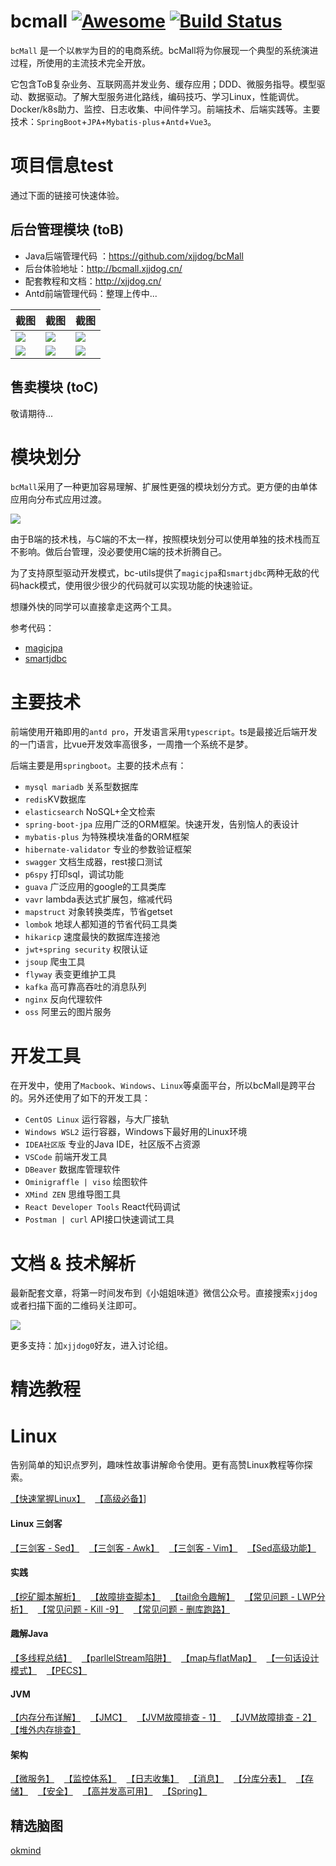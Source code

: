 # bcmall [![Awesome](https://awesome.re/badge.svg)](http://xjjdog.cn) [![Build Status](https://travis-ci.com/xjjdog/bcmall.svg?branch=master)](https://travis-ci.com/xjjdog/bcmall)

`bcMall` 是一个以`教学`为目的的电商系统。bcMall将为你展现一个典型的系统演进过程，所使用的主流技术完全开放。

它包含ToB复杂业务、互联网高并发业务、缓存应用；DDD、微服务指导。模型驱动、数据驱动。了解大型服务进化路线，编码技巧、学习Linux，性能调优。Docker/k8s助力、监控、日志收集、中间件学习。前端技术、后端实践等。主要技术：`SpringBoot`+`JPA`+`Mybatis-plus`+`Antd`+`Vue3`。


# 项目信息test

通过下面的链接可快速体验。

## 后台管理模块 (toB)

- Java后端管理代码 ：https://github.com/xjjdog/bcMall
- 后台体验地址：http://bcmall.xjjdog.cn/
- 配套教程和文档：http://xjjdog.cn/ 
- Antd前端管理代码：整理上传中...


| 截图 | 截图 | 截图 |
| ----- | ----- |----- |
| <img src='http://s0-img.xjjdog.cn/github/1.png' /> | <img src='http://s0-img.xjjdog.cn/github/2.png' /> |<img src='http://s0-img.xjjdog.cn/github/3.png' /> |
| <img src='http://s0-img.xjjdog.cn/github/4.png' /> | <img src='http://s0-img.xjjdog.cn/github/5.png' /> |<img src='http://s0-img.xjjdog.cn/github/6.png' /> |


## 售卖模块 (toC) 

敬请期待...

# 模块划分

`bcMall`采用了一种更加容易理解、扩展性更强的模块划分方式。更方便的由单体应用向分布式应用过渡。

<img src='http://s0-img.xjjdog.cn/github/bcmall-xmind.png' />

由于B端的技术栈，与C端的不太一样，按照模块划分可以使用单独的技术栈而互不影响。做后台管理，没必要使用C端的技术折腾自己。

为了支持原型驱动开发模式，bc-utils提供了`magicjpa`和`smartjdbc`两种无敌的代码hack模式，使用很少很少的代码就可以实现功能的快速验证。

想赚外快的同学可以直接拿走这两个工具。

参考代码：

- [magicjpa](https://github.com/xjjdog/bcMall/tree/master/bc-utils/src/main/java/cn/xjjdog/bcmall/utils/quickdev/magicjpa)
- [smartjdbc](https://github.com/xjjdog/bcMall/tree/master/bc-utils/src/main/java/cn/xjjdog/bcmall/utils/quickdev/smartjdbc)

# 主要技术

前端使用开箱即用的`antd pro`，开发语言采用`typescript`。ts是最接近后端开发的一门语言，比vue开发效率高很多，一周撸一个系统不是梦。

后端主要是用`springboot`。主要的技术点有：

- `mysql mariadb`  关系型数据库
- `redis`KV数据库
- `elasticsearch` NoSQL+全文检索
- `spring-boot-jpa` 应用广泛的ORM框架。快速开发，告别恼人的表设计
- `mybatis-plus` 为特殊模块准备的ORM框架
- `hibernate-validator` 专业的参数验证框架
- `swagger` 文档生成器，rest接口测试
- `p6spy` 打印sql，调试功能
- `guava` 广泛应用的google的工具类库
- `vavr` lambda表达式扩展包，缩减代码
- `mapstruct` 对象转换类库，节省getset
- `lombok` 地球人都知道的节省代码工具类
- `hikaricp` 速度最快的数据库连接池
- `jwt+spring security` 权限认证
- `jsoup` 爬虫工具
- `flyway` 表变更维护工具
- `kafka` 高可靠高吞吐的消息队列
- `nginx` 反向代理软件
- `oss` 阿里云的图片服务

# 开发工具

在开发中，使用了`Macbook`、`Windows`、`Linux`等桌面平台，所以bcMall是跨平台的。另外还使用了如下的开发工具：

- `CentOS Linux` 运行容器，与大厂接轨
- `Windows WSL2` 运行容器，Windows下最好用的Linux环境  
- `IDEA社区版` 专业的Java IDE，社区版不占资源
-  `VSCode` 前端开发工具
-  `DBeaver` 数据库管理软件
-  `Ominigraffle | viso` 绘图软件
-  `XMind ZEN` 思维导图工具
-  `React Developer Tools` React代码调试
-  `Postman | curl` API接口快速调试工具

# 文档 & 技术解析

最新配套文章，将第一时间发布到《小姐姐味道》微信公众号。直接搜索`xjjdog`或者扫描下面的二维码关注即可。

![](docs/qrcode_for_gh_183eb256f8af_258.jpg)

更多支持：加`xjjdog0`好友，进入讨论组。

# 精选教程 


# Linux

告别简单的知识点罗列，趣味性故事讲解命令使用。更有高赞Linux教程等你探索。

[【快速掌握Linux】](http://xjjdog.cn/linux/15614525129972.html) &nbsp;&nbsp;
[【高级必备】](http://xjjdog.cn/linux/15720582092957.html)] &nbsp;&nbsp;

#### Linux 三剑客

[【三剑客 - Sed】](http://xjjdog.cn/linux/15584290692459.html) &nbsp;&nbsp;
[【三剑客 - Awk】](http://xjjdog.cn/linux/15609056089588.html) &nbsp;&nbsp;
[【三剑客 - Vim】](http://xjjdog.cn/linux/15402953116952.html) &nbsp;&nbsp;
[【Sed高级功能】](http://xjjdog.cn/linux/15592912624798.html) &nbsp;&nbsp;

#### 实践

[【挖矿脚本解析】](http://xjjdog.cn/linux/15750912640763.html) &nbsp;&nbsp;
[【故障排查脚本】](http://xjjdog.cn/linux/15649871905254.html) &nbsp;&nbsp;
[【tail命令趣解】](http://xjjdog.cn/linux/16042874144624.html) &nbsp;&nbsp;
[【常见问题 - LWP分析】](http://xjjdog.cn/linux/15441696619678.html) &nbsp;&nbsp;
[【常见问题 - Kill -9】](http://xjjdog.cn/linux/15928741434512.html) &nbsp;&nbsp;
[【常见问题 - 删库跑路】](http://xjjdog.cn/linux/15928741434512.html) &nbsp;&nbsp;


#### 趣解Java

[【多线程总结】](http://xjjdog.cn/arch/15514102727042.html) &nbsp;&nbsp;
[【parllelStream陷阱】](http://xjjdog.cn/arch/15997289508341.html) &nbsp;&nbsp;
[【map与flatMap】](http://xjjdog.cn/arch/15579957479709.html) &nbsp;&nbsp;
[【一句话设计模式】](http://xjjdog.cn/arch/15554085020739.html) &nbsp;&nbsp;
[【PECS】](http://xjjdog.cn/arch/15757842084359.html) &nbsp;&nbsp;


#### JVM

[【内存分布详解】](http://xjjdog.cn/arch/15906512011578.html) &nbsp;&nbsp;
[【JMC】](http://xjjdog.cn/arch/15858945675534.html) &nbsp;&nbsp;
[【JVM故障排查 - 1】](http://xjjdog.cn/arch/15951334389254.html) &nbsp;&nbsp;
[【JVM故障排查 - 2】](http://xjjdog.cn/arch/15970485648112.html) &nbsp;&nbsp;
[【堆外内存排查】](http://xjjdog.cn/arch/15430579562701.html) &nbsp;&nbsp;

#### 架构

[【微服务】](http://xjjdog.cn/arch/15643605998324.html) &nbsp;&nbsp;
[【监控体系】](http://xjjdog.cn/arch/15409564958362.html) &nbsp;&nbsp;
[【日志收集】](http://xjjdog.cn/arch/15863351939061.html) &nbsp;&nbsp;
[【消息】](http://xjjdog.cn/arch/15674047975982.html) &nbsp;&nbsp;
[【分库分表】](http://xjjdog.cn/arch/15416612166951.html) &nbsp;&nbsp;
[【存储】](http://xjjdog.cn/arch/15669607931578.html) &nbsp;&nbsp;
[【安全】](http://xjjdog.cn/arch/15979028621876.html) &nbsp;&nbsp;
[【高并发高可用】](http://xjjdog.cn/arch/15665521425450.html) &nbsp;&nbsp;
[【Spring】](http://xjjdog.cn/arch/16011057235424.html) &nbsp;&nbsp;

## 精选脑图

[okmind](http://mind.xjjdog.cn)
